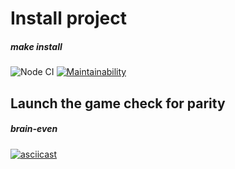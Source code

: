 # Install project

##### make install

![Node CI](https://github.com/alextula26/frontend-project-lvl1/workflows/Node%20CI/badge.svg)
[![Maintainability](https://api.codeclimate.com/v1/badges/a99a88d28ad37a79dbf6/maintainability)](https://codeclimate.com/github/codeclimate/codeclimate/maintainability)


## Launch the game check for parity
##### brain-even
[![asciicast](https://asciinema.org/a/AdTYlDi85KCVCkCrk0oM2KO3R.svg)](https://asciinema.org/a/AdTYlDi85KCVCkCrk0oM2KO3R)
